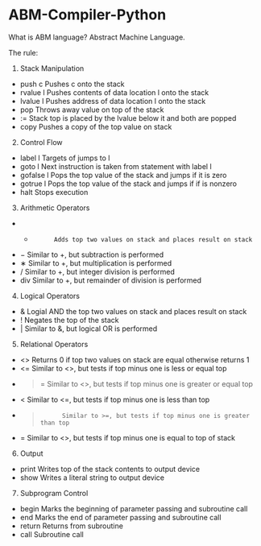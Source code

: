 # ABM-Compiler-Python

What is ABM language?
Abstract Machine Language.

The rule:

1. Stack Manipulation
- push c      Pushes c onto the stack
- rvalue l    Pushes contents of data location l onto the stack
- lvalue l    Pushes address of data location l onto the stack
- pop         Throws away value on top of the stack
- :=          Stack top is placed by the lvalue below it and both are popped 
- copy        Pushes a copy of the top value on stack

2. Control Flow
- label l     Targets of jumps to l
- goto l      Next instruction is taken from statement with label l
- gofalse l   Pops the top value of the stack and jumps if it is zero
- gotrue l    Pops the top value of the stack and jumps if if is nonzero
- halt        Stops execution

3. Arithmetic Operators
- +           Adds top two values on stack and places result on stack
- −           Similar to +, but subtraction is performed
- ∗           Similar to +, but multiplication is performed
- /           Similar to +, but integer division is performed
- div         Similar to +, but remainder of division is performed

4. Logical Operators
- &           Logial AND the top two values on stack and places result on stack
- !           Negates the top of the stack
- |           Similar to &, but logical OR is performed

5. Relational Operators
- <>          Returns 0 if top two values on stack are equal otherwise returns 1
- <=          Similar to <>, but tests if top minus one is less or equal top
- >=          Similar to <>, but tests if top minus one is greater or equal top
- <           Similar to <=, but tests if top minus one is less than top
- >           Similar to >=, but tests if top minus one is greater than top
- =           Similar to <>, but tests if top minus one is equal to top of stack

6. Output
- print       Writes top of the stack contents to output device
- show        Writes a literal string to output device

7. Subprogram Control
- begin       Marks the beginning of parameter passing and subroutine call
- end         Marks the end of parameter passing and subroutine call
- return      Returns from subroutine
- call        Subroutine call

